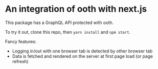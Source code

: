 # An integration of ooth with next.js

This package has a GraphQL API protected with ooth.

To try it out, clone this repo, then `yarn install` and `npm start`.

Fancy features:

* Logging in/out with one browser tab is detected by other browser tab
* Data is fetched and rendered on the server at first page load (or page refresh)